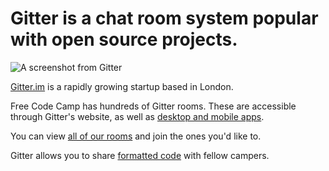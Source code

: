 # Gitter is a chat room system popular with open source projects.

![A screenshot from Gitter](https://www.evernote.com/l/AntJzLbImEFNbaLfG7YQnWWBbqLliTKTYeoB/image.png)

[Gitter.im](https://gitter.im) is a rapidly growing startup based in London.

Free Code Camp has hundreds of Gitter rooms. These are accessible through Gitter's website, as well as [desktop and mobile apps](https://gitter.im/apps).

You can view [all of our rooms](https://github.com/FreeCodeCamp/FreeCodeCamp/wiki/Official-Free-Code-Camp-Chat-Rooms) and join the ones you'd like to.

Gitter allows you to share [formatted code](https://github.com/FreeCodeCamp/freecodecamp/wiki/Pasting-Code-in-Gitter) with fellow campers.
